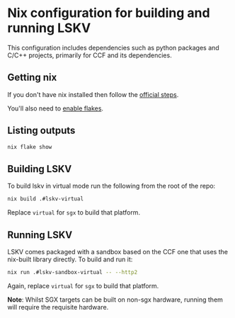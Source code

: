 # Nix configuration for building and running LSKV

This configuration includes dependencies such as python packages and C/C++ projects, primarily for CCF and its dependencies.

## Getting nix

If you don't have nix installed then follow the [official steps](https://nixos.org/download.html).

You'll also need to [enable flakes](https://nixos.wiki/wiki/Flakes#Enable_flakes).

## Listing outputs

```sh
nix flake show
```

## Building LSKV

To build lskv in virtual mode run the following from the root of the repo:

```sh
nix build .#lskv-virtual
```

Replace `virtual` for `sgx` to build that platform.

## Running LSKV

LSKV comes packaged with a sandbox based on the CCF one that uses the nix-built library directly.
To build and run it:

```sh
nix run .#lskv-sandbox-virtual -- --http2
```

Again, replace `virtual` for `sgx` to build that platform.

**Note**: Whilst SGX targets can be built on non-sgx hardware, running them will require the requisite hardware.
